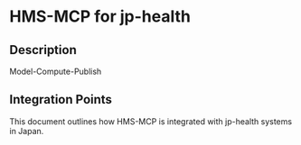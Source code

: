# HMS-MCP for jp-health

## Description

Model-Compute-Publish

## Integration Points

This document outlines how HMS-MCP is integrated with jp-health systems in Japan.

